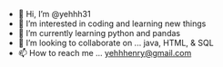 - 👋 Hi, I’m @yehhh31
- 👀 I’m interested in coding and learning new things
- 🌱 I’m currently learning python and pandas
- 💞️ I’m looking to collaborate on ... java, HTML, & SQL
- 📫 How to reach me ... yehhhenry@gmail.com

<!---
yehhh31/yehhh31 is a ✨ special ✨ repository because its `README.md` (this file) appears on your GitHub profile.
You can click the Preview link to take a look at your changes.
--->
